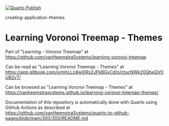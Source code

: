 [![Quarto Publish](https://github.com/vanHeemstraSystems/creating-application-themes/actions/workflows/publish.yml/badge.svg)](https://github.com/vanHeemstraSystems/creating-application-themes/actions/workflows/publish.yml)

creating-application-themes
# Learning Voronoi Treemap - Themes

Part of "Learning - Voronoi Treemap" at https://github.com/vanHeemstraSystems/learning-voronoi-treemap

Can be read as "Learning Voronoi Treemap - Themes" at https://app.gitbook.com/o/mhLLz4wi0Rs2JPkBGvCd/s/ctucNWk20QtwQV0UB2vT/

Can be browsed as "Learning Voronoi Treemap - Themes" at https://vanheemstrasystems.github.io/learning-voronoi-treemap-themes/

Documentation of this repository is automatically done with Quarto using GitHub Actions as described at https://github.com/vanHeemstraSystems/quarto-to-github-pages/blob/main/300/300/README.md

